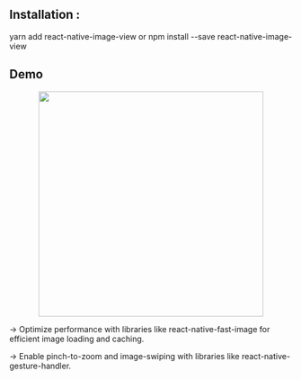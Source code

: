 ## Installation :

yarn add react-native-image-view or
npm install --save react-native-image-view

## Demo

<p align="center">
  <img src="https://raw.githubusercontent.com/antonKalinin/react-native-image-view/master/static/demoV2.gif" height="400" />
</p>

-> Optimize performance with libraries like react-native-fast-image for efficient image loading and caching.


->  Enable pinch-to-zoom and image-swiping with libraries like react-native-gesture-handler.
